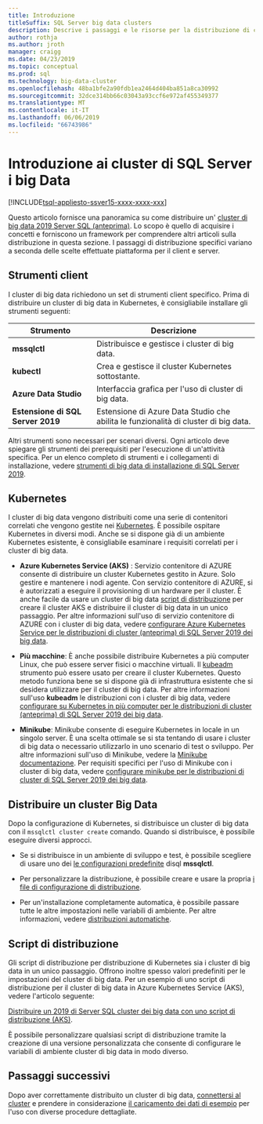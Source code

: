 ```yaml
---
title: Introduzione
titleSuffix: SQL Server big data clusters
description: Descrive i passaggi e le risorse per la distribuzione di cluster di big data 2019 Server SQL (anteprima).
author: rothja
ms.author: jroth
manager: craigg
ms.date: 04/23/2019
ms.topic: conceptual
ms.prod: sql
ms.technology: big-data-cluster
ms.openlocfilehash: 48ba1bfe2a90fdb1ea2464d404ba851a8ca30992
ms.sourcegitcommit: 32dce314bb66c03043a93ccf6e972af455349377
ms.translationtype: MT
ms.contentlocale: it-IT
ms.lasthandoff: 06/06/2019
ms.locfileid: "66743986"
---
```

# <a name="get-started-with-sql-server-big-data-clusters"></a>Introduzione ai cluster di SQL Server i big Data

[!INCLUDE[tsql-appliesto-ssver15-xxxx-xxxx-xxx](../includes/tsql-appliesto-ssver15-xxxx-xxxx-xxx.md)]

Questo articolo fornisce una panoramica su come distribuire un' [cluster di big data 2019 Server SQL (anteprima)](big-data-cluster-overview.md). Lo scopo è quello di acquisire i concetti e forniscono un framework per comprendere altri articoli sulla distribuzione in questa sezione. I passaggi di distribuzione specifici variano a seconda delle scelte effettuate piattaforma per il client e server.

## <a id="tools"></a> Strumenti client

I cluster di big data richiedono un set di strumenti client specifico. Prima di distribuire un cluster di big data in Kubernetes, è consigliabile installare gli strumenti seguenti:

| Strumento | Descrizione |
|---|---|
| **mssqlctl** | Distribuisce e gestisce i cluster di big data. |
| **kubectl** | Crea e gestisce il cluster Kubernetes sottostante. |
| **Azure Data Studio** | Interfaccia grafica per l'uso di cluster di big data. |
| **Estensione di SQL Server 2019** | Estensione di Azure Data Studio che abilita le funzionalità di cluster di big data. |

Altri strumenti sono necessari per scenari diversi. Ogni articolo deve spiegare gli strumenti dei prerequisiti per l'esecuzione di un'attività specifica. Per un elenco completo di strumenti e i collegamenti di installazione, vedere [strumenti di big data di installazione di SQL Server 2019](deploy-big-data-tools.md).

## <a name="kubernetes"></a>Kubernetes

I cluster di big data vengono distribuiti come una serie di contenitori correlati che vengono gestite nei [Kubernetes](https://kubernetes.io/docs/home). È possibile ospitare Kubernetes in diversi modi. Anche se si dispone già di un ambiente Kubernetes esistente, è consigliabile esaminare i requisiti correlati per i cluster di big data.

- **Azure Kubernetes Service (AKS)** : Servizio contenitore di AZURE consente di distribuire un cluster Kubernetes gestito in Azure. Solo gestire e mantenere i nodi agente. Con servizio contenitore di AZURE, si è autorizzati a eseguire il provisioning di un hardware per il cluster. È anche facile da usare un cluster di big data [script di distribuzione](quickstart-big-data-cluster-deploy.md) per creare il cluster AKS e distribuire il cluster di big data in un unico passaggio. Per altre informazioni sull'uso di servizio contenitore di AZURE con i cluster di big data, vedere [configurare Azure Kubernetes Service per le distribuzioni di cluster (anteprima) di SQL Server 2019 dei big data](deploy-on-aks.md).

- **Più macchine**: È anche possibile distribuire Kubernetes a più computer Linux, che può essere server fisici o macchine virtuali. Il [kubeadm](https://kubernetes.io/docs/setup/independent/create-cluster-kubeadm/) strumento può essere usato per creare il cluster Kubernetes. Questo metodo funziona bene se si dispone già di infrastruttura esistente che si desidera utilizzare per il cluster di big data. Per altre informazioni sull'uso **kubeadm** le distribuzioni con i cluster di big data, vedere [configurare su Kubernetes in più computer per le distribuzioni di cluster (anteprima) di SQL Server 2019 dei big data](deploy-with-kubeadm.md).

- **Minikube**: Minikube consente di eseguire Kubernetes in locale in un singolo server. È una scelta ottimale se si sta tentando di usare i cluster di big data o necessario utilizzarlo in uno scenario di test o sviluppo. Per altre informazioni sull'uso di Minikube, vedere la [Minikube documentazione](https://kubernetes.io/docs/setup/minikube/). Per requisiti specifici per l'uso di Minikube con i cluster di big data, vedere [configurare minikube per le distribuzioni di cluster di SQL Server 2019 dei big data](deploy-on-minikube.md).

## <a name="deploy-a-big-data-cluster"></a>Distribuire un cluster Big Data

Dopo la configurazione di Kubernetes, si distribuisce un cluster di big data con il `mssqlctl cluster create` comando. Quando si distribuisce, è possibile eseguire diversi approcci.

- Se si distribuisce in un ambiente di sviluppo e test, è possibile scegliere di usare uno dei [le configurazioni predefinite](deployment-guidance.md#deploy) disql **mssqlctl**.

- Per personalizzare la distribuzione, è possibile creare e usare la propria [i file di configurazione di distribuzione](deployment-guidance.md#configfile).

- Per un'installazione completamente automatica, è possibile passare tutte le altre impostazioni nelle variabili di ambiente. Per altre informazioni, vedere [distribuzioni automatiche](deployment-guidance.md#unattended).

## <a name="deployment-scripts"></a>Script di distribuzione

Gli script di distribuzione per distribuzione di Kubernetes sia i cluster di big data in un unico passaggio. Offrono inoltre spesso valori predefiniti per le impostazioni del cluster di big data. Per un esempio di uno script di distribuzione per il cluster di big data in Azure Kubernetes Service (AKS), vedere l'articolo seguente:

[Distribuire un 2019 di Server SQL cluster dei big data con uno script di distribuzione (AKS)](quickstart-big-data-cluster-deploy.md).

È possibile personalizzare qualsiasi script di distribuzione tramite la creazione di una versione personalizzata che consente di configurare le variabili di ambiente cluster di big data in modo diverso.

## <a name="next-steps"></a>Passaggi successivi

Dopo aver correttamente distribuito un cluster di big data, [connettersi al cluster](connect-to-big-data-cluster.md) e prendere in considerazione [il caricamento dei dati di esempio](tutorial-load-sample-data.md) per l'uso con diverse procedure dettagliate.